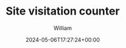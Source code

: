 ---
draft: true
title: Site visitation counter
date: 2024-05-06T17:27:24+00:00
author: William
category:
  - Tech
tags: []
cover:
  image: test
  alt: test
---